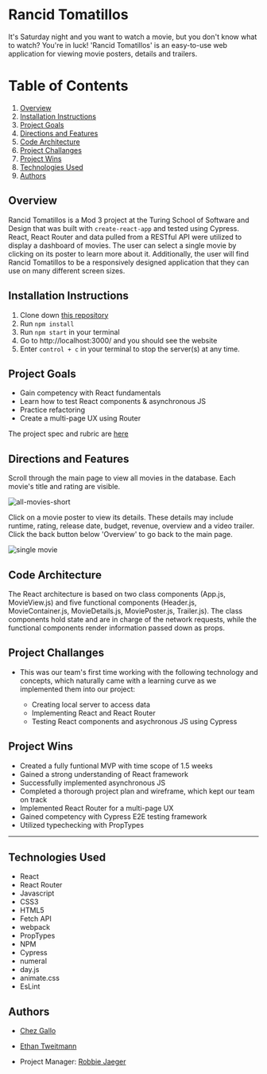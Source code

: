 # Rancid Tomatillos

It's Saturday night and you want to watch a movie, but you don't know what to watch? You're in luck! 'Rancid Tomatillos' is an easy-to-use web application for viewing movie posters, details and trailers.

# Table of Contents

1. [Overview](#overview)
2. [Installation Instructions](#installationInstructions)
3. [Project Goals](#projectGoals)
4. [Directions and Features](#directions)
5. [Code Architecture](#codeArchitecture)
6. [Project Challanges](#projectChallanges)
7. [Project Wins](#projectWins)
8. [Technologies Used](#techUsed)
9. [Authors](#authors)

## Overview <a name="overview"></a>

Rancid Tomatillos is a Mod 3 project at the Turing School of Software and Design that was built with `create-react-app` and tested using Cypress. React, React Router and data pulled from a RESTful API were utilized to display a dashboard of movies. The user can select a single movie by clicking on its poster to learn more about it. Additionally, the user will find Rancid Tomatillos to be a responsively designed application that they can use on many different screen sizes. 

## Installation Instructions <a name="installationInstructions"></a>

1. Clone down [this repository](https://github.com/cagallo/rancid-tomatillos)
2. Run `npm install`
3. Run `npm start` in your terminal
4. Go to http://localhost:3000/ and you should see the website
5. Enter `control + c` in your terminal to stop the server(s) at any time.

## Project Goals <a name="projectGoals"></a>

- Gain competency with React fundamentals
- Learn how to test React components & asynchronous JS
- Practice refactoring
- Create a multi-page UX using Router

The project spec and rubric are [here](https://frontend.turing.edu/projects/module-3/rancid-tomatillos-v3.html)

## Directions and Features <a name="directions"></a>

Scroll through the main page to view all movies in the database. Each movie's title and rating are visible.

![all-movies-short](https://user-images.githubusercontent.com/78453792/153780939-7df21bbb-41cf-4440-9f77-09f8e0c88773.gif)

Click on a movie poster to view its details. These details may include runtime, rating, release date, budget, revenue, overview and a video trailer. Click the back button below 'Overview' to go back to the main page. 

![single movie](https://user-images.githubusercontent.com/78453792/153780667-77c00142-c85c-463c-9b8b-eb1104f36b44.gif)


## Code Architecture <a name="codeArchitecture"></a>

The React architecture is based on two class components (App.js, MovieView.js) and five functional components (Header.js, MovieContainer.js, MovieDetails.js, MoviePoster.js, Trailer.js). The class components hold state and are in charge of the network requests, while the functional components render information passed down as props.

## Project Challanges <a name="projectChallanges"></a>

- This was our team's first time working with the following technology and concepts, which naturally came with a learning curve as we implemented them into our project:

    - Creating local server to access data 
    - Implementing React and React Router
    - Testing React components and asychronous JS using Cypress

## Project Wins <a name="projectWins"></a>

- Created a fully funtional MVP with time scope of 1.5 weeks
- Gained a strong understanding of React framework 
- Successfully implemented asynchronous JS
- Completed a thorough project plan and wireframe, which kept our team on track 
- Implemented React Router for a multi-page UX
- Gained competency with Cypress E2E testing framework
- Utilized typechecking with PropTypes

---------------------------------------
## Technologies Used <a name="techUsed"></a>

- React
- React Router
- Javascript
- CSS3
- HTML5
- Fetch API
- webpack
- PropTypes
- NPM
- Cypress
- numeral 
- day.js
- animate.css
- EsLint 

## Authors <a name="authors"></a>

- [Chez Gallo](https://github.com/cagallo)
- [Ethan Tweitmann](https://github.com/ectweitmann)

- Project Manager: [Robbie Jaeger](https://github.com/robbiejaeger)
